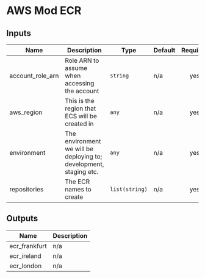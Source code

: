 # AWS Mod ECR


## Inputs

| Name | Description | Type | Default | Required |
|------|-------------|------|---------|:-----:|
| account\_role\_arn | Role ARN to assume when accessing the account | `string` | n/a | yes |
| aws\_region | This is the region that ECS will be created in | `any` | n/a | yes |
| environment | The environment we will be deploying to; development, staging etc. | `any` | n/a | yes |
| repositories | The ECR names to create | `list(string)` | n/a | yes |

## Outputs

| Name | Description |
|------|-------------|
| ecr\_frankfurt | n/a |
| ecr\_ireland | n/a |
| ecr\_london | n/a |

